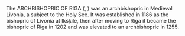 The ARCHBISHOPRIC OF RIGA (, ) was an archbishopric in Medieval Livonia, a subject to the Holy See. It was established in 1186 as the bishopric of Livonia at Ikšķile, then after moving to Riga it became the bishopric of Riga in 1202 and was elevated to an archbishopric in 1255.
